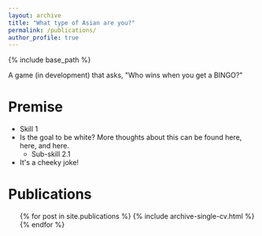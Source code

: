 ```yaml
---
layout: archive
title: "What type of Asian are you?"
permalink: /publications/
author_profile: true
---
```


{% include base_path %}

A game (in development) that asks, "Who wins when you get a BINGO?"

Premise
======
* Skill 1
* Is the goal to be white? More thoughts about this can be found here, here, and here. 
  * Sub-skill 2.1
* It's a cheeky joke! 

Publications
======
  <ul>{% for post in site.publications %}
    {% include archive-single-cv.html %}
  {% endfor %}</ul>
 
